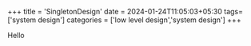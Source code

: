 +++
title = 'SingletonDesign'
date = 2024-01-24T11:05:03+05:30
tags=['system design']
categories = ['low level design','system design']
+++

Hello